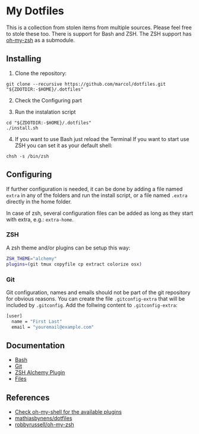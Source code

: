 # My Dotfiles
This is a collection from stolen items from multiple sources. Please feel free to stole these too. There is support for Bash and ZSH. The ZSH support has [oh-my-zsh](https://github.com/robbyrussell/oh-my-zsh) as a submodule.

## Installing
1.  Clone the repository:
```prompt
git clone --recursive https://github.com/marcol/dotfiles.git "${ZDOTDIR:-$HOME}/.dotfiles"
```

2. Check the Configuring part

3.  Run the instalation script
```prompt
cd "${ZDOTDIR:-$HOME}/.dotfiles"
./install.sh
```
4.  If you want to use Bash just reload the Terminal If you want to start use ZSH you can set it as your default shell:
```prompt
chsh -s /bin/zsh
```

## Configuring
If further configuration is needed, it can be done by adding a file named `extra` in any of the folders and run the install script, or a file named `.extra` directly in the home folder.

In case of zsh, several configuration files can be added as long as they start with extra, e.g.: `extra-home`.

### ZSH
A zsh theme and/or plugins can be setup this way:
```bash
ZSH_THEME="alchemy"
plugins=(git tmux copyfile cp extract colorize osx)
```

### Git
Git configuration, names and emails should not be part of the git repository for obvious reasons. You can create the file `.gitconfig-extra` that will be included by `.gitconfig`. Add the follwing content to  `.gitconfig-extra`:

```bash
[user]
  name = "First Last"
  email = "youremail@example.com"
```

## Documentation
*   [Bash](Docs/BASH.md)
*   [Git](Docs/GIT.md)
*   [ZSH Alchemy Plugin](Docs/ZSH-ALCHEMY.md)
*   [Files](Docs/FILES.md)

## References
*   [Check oh-my-shell for the available plugins](http://ohmyz.sh)
*   [mathiasbynens/dotfiles](https://github.com/mathiasbynens/dotfiles)
*   [robbyrussell/oh-my-zsh](https://github.com/robbyrussell/oh-my-zsh)

